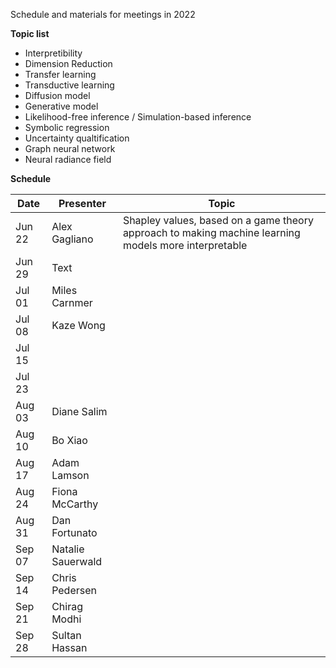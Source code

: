 Schedule and materials for meetings in 2022

**Topic list**

* Interpretibility
* Dimension Reduction
* Transfer learning 
* Transductive learning
* Diffusion model
* Generative model
* Likelihood-free inference / Simulation-based inference
* Symbolic regression
* Uncertainty qualtification
* Graph neural network
* Neural radiance field

**Schedule**

| Date     | Presenter       | Topic   |
| -------- | --------------- | ------- |
| Jun 22   | Alex Gagliano   | Shapley values, based on a game theory approach to making machine learning models more interpretable |
| Jun 29   | Text            | |
| Jul 01   | Miles Carnmer
| Jul 08   | Kaze Wong
| Jul 15   |
| Jul 23   |
| Aug 03   | Diane Salim     |
| Aug 10   | Bo Xiao         |
| Aug 17   | Adam Lamson     |
| Aug 24   | Fiona McCarthy  |
| Aug 31   | Dan Fortunato   |
| Sep 07   | Natalie Sauerwald |
| Sep 14   | Chris Pedersen  |
| Sep 21   | Chirag Modhi    |
| Sep 28   | Sultan Hassan   |
